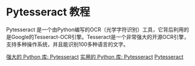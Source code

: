 # Pytesseract 教程

<show-structure depth="2"/>

Pytesseract 是一个由Python编写的OCR（光学字符识别）工具，它背后利用的是Google的Tesseract-OCR引擎。Tesseract是一个非常强大的开源OCR引擎，支持多种操作系统，并且能识别100多种语言的文字。


<seealso>
<category ref="ref_docs">
    <a href="https://mp.weixin.qq.com/s/EvQtuy2aPNwUnk6gdd2-uQ">强大的 Python 库: Pytesseract</a>
    <a href="https://mp.weixin.qq.com/s/iBfUmnkMfBywuucwAxlXhg">实用的 Python 库: Pytesseract</a>
</category>
<category ref="ref_github">
    <a href="https://github.com/madmaze/pytesseract">Pytesseract</a>
</category>
<category ref="ref_issues"></category>
<category ref="ref_hf"></category>
<category ref="ref_ms"></category>
</seealso>